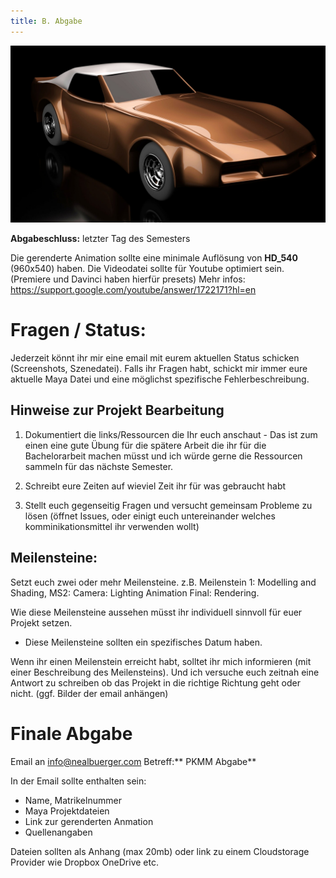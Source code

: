 ```yaml
---
title: B. Abgabe
---
```


![](/b_abgabe/images/corvette.jpg)

**Abgabeschluss:** letzter Tag des Semesters

Die gerenderte Animation sollte eine minimale Auflösung von **HD_540** (960x540) haben.
Die Videodatei sollte für Youtube optimiert sein. (Premiere und Davinci haben hierfür presets)
Mehr infos: https://support.google.com/youtube/answer/1722171?hl=en

# Fragen / Status:

Jederzeit könnt ihr mir eine email mit eurem aktuellen Status schicken (Screenshots, Szenedatei).
Falls ihr Fragen habt, schickt mir immer eure aktuelle Maya Datei und eine möglichst spezifische Fehlerbeschreibung.

## Hinweise zur Projekt Bearbeitung

1. Dokumentiert die links/Ressourcen die Ihr euch anschaut - Das ist zum einen eine gute Übung für die spätere Arbeit die ihr für die Bachelorarbeit machen müsst und ich würde gerne die Ressourcen sammeln für das nächste Semester.

2. Schreibt eure Zeiten auf wieviel Zeit ihr für was gebraucht habt
3. Stellt euch gegenseitig Fragen und versucht gemeinsam Probleme zu lösen (öffnet Issues, oder einigt euch untereinander welches komminikationsmittel ihr verwenden wollt)

## Meilensteine:

Setzt euch zwei oder mehr Meilensteine. z.B. Meilenstein 1: Modelling and Shading, MS2: Camera: Lighting Animation Final: Rendering.

Wie diese Meilensteine aussehen müsst ihr individuell sinnvoll für euer Projekt setzen.

- Diese Meilensteine sollten ein spezifisches Datum haben.

Wenn ihr einen Meilenstein erreicht habt, solltet ihr mich informieren (mit einer Beschreibung des Meilensteins). Und ich versuche euch zeitnah eine Antwort zu schreiben ob das Projekt in die richtige Richtung geht oder nicht. (ggf. Bilder der email anhängen)

# Finale Abgabe

Email an info@nealbuerger.com
Betreff:** PKMM Abgabe**

In der Email sollte enthalten sein:

- Name, Matrikelnummer
- Maya Projektdateien
- Link zur gerenderten Anmation
- Quellenangaben

Dateien sollten als Anhang (max 20mb) oder link zu einem Cloudstorage Provider wie Dropbox OneDrive etc.

